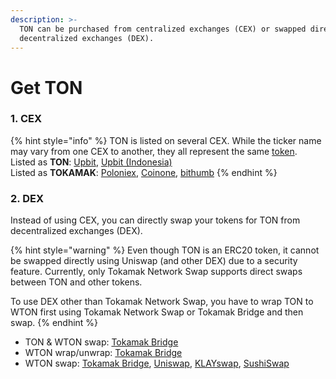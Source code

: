 ```yaml
---
description: >-
  TON can be purchased from centralized exchanges (CEX) or swapped directly from
  decentralized exchanges (DEX).
---
```


# Get TON

### 1. CEX

{% hint style="info" %}
TON is listed on several CEX. While the ticker name may vary from one CEX to another, they all represent the same [token](https://etherscan.io/token/0x2be5e8c109e2197D077D13A82dAead6a9b3433C5).\
Listed as **TON**: [Upbit](https://upbit.com/exchange?code=CRIX.UPBIT.KRW-TON),  [Upbit (Indonesia)](https://id.upbit.com/exchange?code=CRIX.UPBIT.IDR-TON)\
Listed as **TOKAMAK**: [Poloniex](https://poloniex.com/trade/TOKAMAK_USDT?type=spot), [Coinone](https://coinone.co.kr/exchange/trade/tokamak/krw), [bithumb](https://www.bithumb.com/react/trade/order/TOKAMAK-KRW)
{% endhint %}

### 2. DEX

Instead of using CEX, you can directly swap your tokens for TON from decentralized exchanges (DEX).&#x20;

{% hint style="warning" %}
Even though TON is an ERC20 token, it cannot be swapped directly using Uniswap (and other DEX) due to a security feature. Currently, only Tokamak Network Swap supports direct swaps between TON and other tokens.

To use DEX other than Tokamak Network Swap, you have to wrap TON to WTON first using Tokamak Network Swap or Tokamak Bridge and then swap.
{% endhint %}

* TON & WTON swap: [Tokamak Bridge](https://app.bridge.tokamak.network/)
* WTON wrap/unwrap: [Tokamak Bridge](https://app.bridge.tokamak.network/)
* WTON swap: [Tokamak Bridge](https://app.bridge.tokamak.network/), [Uniswap](https://app.uniswap.org/#/swap), [KLAYswap](https://klayswap.com/exchange/pool/detail/0xD30339c1Edb95E69E3B5B98F230D97B12f01D844), [SushiSwap](https://www.sushi.com/earn/eth:0x610468b2c5d1bd72c2093c47a6d2da68037c34e2)
